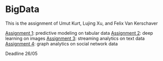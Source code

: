 # BigData

This is the assignment of Umut Kurt, Lujing Xu, and Felix Van Kerschaver

[Assignment 1](https://github.com/felixvk1234/BigData/tree/a5da76481a1f72c476d0ac786f4b326c9ae0aa8f/Assignment1): predictive modeling on tabular data
[Assignment 2](https://github.com/felixvk1234/BigData/tree/a5da76481a1f72c476d0ac786f4b326c9ae0aa8f/Assignment2): deep learning on images
[Assignment 3](https://github.com/felixvk1234/BigData/tree/a5da76481a1f72c476d0ac786f4b326c9ae0aa8f/Assignment3): streaming analytics on text data
[Assignment 4](https://github.com/felixvk1234/BigData/tree/a5da76481a1f72c476d0ac786f4b326c9ae0aa8f/Assignment4): graph analytics on social network data

Deadline 26/05
